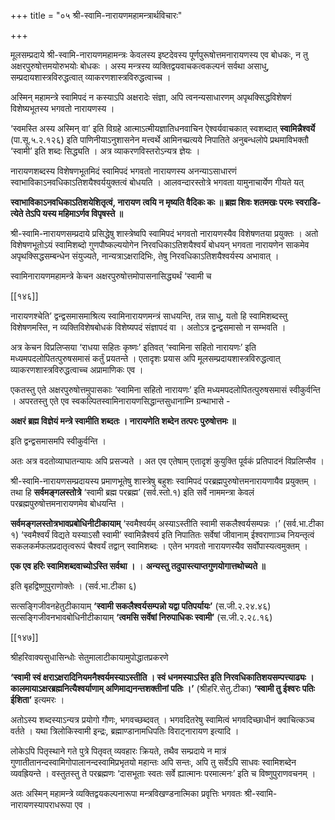 +++
title = "०५ श्री-स्वामि-नारायणमहामन्त्रार्थविचारः"

+++

मूलसम्प्रदाये श्री-स्वामि-नारायणमहामन्त्रः केवलस्य इष्टदेवस्य पूर्णपुरूषोत्तमनारायणस्य एव बोधकः, न तु अक्षरपुरुषोत्तमयोरुभयोः बोधकः । अस्य मन्त्रस्य व्यक्तिद्वयवाचकत्वकल्पनं सर्वथा असाधु, सम्प्रदायशास्त्रविरुद्धत्वात् व्याकरणशास्त्रविरुद्धत्वाच्च ।

अस्मिन् महामन्त्रे स्वामिपदं न कस्याऽपि अक्षरादेः संज्ञा, अपि त्वनन्यसाधारणम् अपृथक्सिद्धविशेषणं विशेष्यभूतस्य भगवतो नारायणस्य ।

‘स्वमस्ति अस्य अस्मिन् वा’ इति विग्रहे आत्माऽत्मीयज्ञातिधनवाचिन ऐश्वर्यवाचकात् स्वशब्दात् **स्वामिन्नैश्वर्ये** (पा.सू.५.२.१२६) इति पाणिनीयाऽनुशासनेन मत्त्वर्थे आमिनच्प्रत्यये निपातिते अनुबन्धलोपे प्रथमाविभक्तौ ‘स्वामी’ इति शब्दः सिद्ध्यति । अत्र व्याकरणविस्तरोऽन्यत्र ज्ञेयः ।

नारायणशब्दस्य विशेषणभूतमिदं स्वामिपदं भगवतो नारायणस्य अनन्याऽसाधारणं स्वाभाविकाऽनवधिकाऽतिशयैश्वर्ययुक्तत्वं बोधयति । आलवन्दारस्तोत्रे भगवता यामुनाचार्येण गीयते यत्

**स्वाभाविकाऽनवधिकाऽतिशयेशितृत्वं, नारायण त्वयि न मृष्यति वैदिकः कः ॥ ब्रह्म शिवः शतमखः परमः स्वराडि- त्येते तेऽपि यस्य महिमाऽर्णव विपृषस्ते ॥** 

श्री-स्वामि-नारायणसम्प्रदाये प्रसिद्धेषु शास्त्रेष्वपि स्वामिपदं भगवतो नारायणस्यैव विशेषणतया प्रयुक्तः । अतो विशेषणभूतोऽयं स्वामिशब्दो गुणपौष्कल्ययोगेन निरवधिकाऽतिशयैश्वर्यं बोधयन् भगवता नारायणेन साकमेव अपृथक्सिद्धसम्बन्धेन संयुज्यते, नान्यत्राऽक्षरादिभिः, तेषु निरवधिकाऽतिशयैश्वर्यस्य अभावात् ।

स्वामिनारायणमहामन्त्रे केचन अक्षरपुरुषोत्तमोपासनासिद्ध्यर्थं ‘स्वामी च

[[१४६]]

नारायणश्चेति’ द्वन्द्वसमासमाश्रित्य स्वामिनारायणमन्त्रं साधयन्ति, तन्न साधु, यतो हि स्वामिशब्दस्तु विशेषणमस्ति, न व्यक्तिविशेषबोधकं विशेष्यपदं संज्ञापदं वा । अतोऽत्र द्वन्द्वसमासो न सम्भवति ।

अत्र केचन विप्रलिप्सया ‘राधया सहितः कृष्णः’ इतिवत् ‘स्वामिना सहितो नारायणः’ इति मध्यमपदलोपितत्पुरुषसमासं कर्तुं प्रयतन्ते । एतादृशः प्रयास अपि मूलसम्प्रदायशास्त्रविरुद्धत्वात् व्याकरणशास्त्रविरुद्धत्वाच्च अप्रामाणिकः एव ।

एकतस्तु एते अक्षरपुरुषोत्तमुपासकाः ‘स्वामिना सहितो नारायणः’ इति मध्यमपदलोपितत्पुरुषसमासं स्वीकुर्वन्ति । अपरतस्तु एते एव स्वकल्पितस्वामिनारायणसिद्धान्तसुधानाम्नि ग्रन्थाभासे -

**अक्षरं ब्रह्म विज्ञेयं मन्त्रे स्वामीति शब्दतः । नारायणेति शब्देन तत्परः पुरुषोत्तमः ॥** 

इति द्वन्द्वसमासमपि स्वीकुर्वन्ति ।

अतः अत्र वदतोव्याघातन्यायः अपि प्रसज्यते । अत एव एतेषाम् एतादृशं कुयुक्ति पूर्वकं प्रतिपादनं विप्रलिप्सैव ।

श्री-स्वामि-नारायणसम्प्रदायस्य प्रमाणभूतेषु शास्त्रेषु बहुशः स्वामिपदं परब्रह्मपुरुषोत्तमनारायणायैव प्रयुक्तम् । तथा हि **सर्वमङ्गलस्तोत्रे** ‘स्वामी ब्रह्म परब्रह्म’ (सर्व.स्तो.१) इति सर्वे नाममन्त्रा केवलं परब्रह्मपुरुषोत्तमनारायणमेव बोधयन्ति ।

**सर्वमङ्गलस्तोत्रभावप्रबोधिनीटीकायाम्** ‘स्वमैश्वर्यम् अस्याऽस्तीति स्वामी सकलैश्वर्यसम्पन्नः ।’ (सर्व.भा.टीका १) ‘स्वमैश्वर्यं विद्यते यस्याऽसौ स्वामी’ स्वामिन्नैश्वर्य इति निपातितः सर्वेषां जीवानाम् ईश्वराणाञ्च नियन्तृत्वं सकलकर्मफलप्रदातृत्वरूपं चैश्वर्यं तद्वान् स्वामिशब्दः । एतेन भगवतो नारायणस्यैव सर्वोपास्यत्वमुक्तम् ।

**एक एव हरिः स्वामिशब्दवाच्योऽस्ति सर्वथा ।** ।  **अन्यस्तु तदुपास्त्याप्तगुणयोगात्तथोच्यते ॥** 

इति बृहद्विष्णुपुराणोक्तेः । (सर्व.भा.टीका ६)

सत्सङ्गिजीवनहेतुटीकायाम् **‘स्वामी सकलैश्वर्यसम्पन्नो यद्वा पतिपर्यायः’** (स.जी.२.२४.४६) सत्सङ्गिजीवनभावबोधिनीटीकायाम् **‘त्वमसि सर्वेषां निरुपाधिकः स्वामी’** (स.जी.२.२८.१६)

[[१४७]]

श्रीहरिवाक्यसुधासिन्धोः सेतुमालाटीकायामुपोद्धातप्रकरणे

**‘स्वामी स्वं क्षराऽक्षरादिनियमनैश्वर्यमस्याऽस्तीति । स्वं धनमस्याऽस्ति इति निरवधिकातिशयसम्पत्त्याढ्यः । कालमायाऽक्षरब्रह्मनित्यैश्वर्याणाम् अणिमाद्यनन्तशक्तीनां पतिः ।’** (श्रीहरि.सेतु.टीका) **‘स्वामी तु ईश्वरः पतिः ईशिता’** इत्यमरः ।

अतोऽस्य शब्दस्याऽन्यत्र प्रयोगो गौणः, भगवच्छब्दवत् । भगवदितरेषु स्वामित्वं भगवदिच्छाधीनं क्वाचित्कञ्च वर्तते । यथा त्रिलोकिस्वामी इन्द्रः, ब्रह्माण्डानामधिपतिः विराट्नारायण इत्यादि ।

लोकेऽपि पितृस्थाने गते पुत्रे पितृवत् व्यवहारः क्रियते, तथैव सम्प्रदाये न मात्रं गुणातीतानन्दस्वामिगोपालानन्दस्वामिप्रभृतयो महान्तः अपि सन्तः, अपि तु सर्वेऽपि साधवः स्वामिशब्देन व्यवह्रियन्ते । वस्तुतस्तु ते परब्रह्मणः ‘दासभूताः स्वतः सर्वे ह्यात्मानः परमात्मनः’ इति च विष्णुपुराणवचनम् ।

अतः अस्मिन् महामन्त्रे व्यक्तिद्वयकल्पनारूपा मन्त्रविखण्डनात्मिका प्रवृत्तिः भगवतः श्री-स्वामि-नारायणस्यापराधरूपा एव ।
